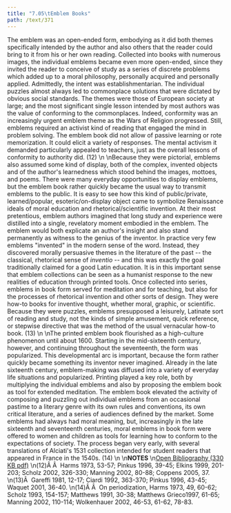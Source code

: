 ```yaml
---
title: "7.05\tEmblem Books"
path: /text/371
---
```

The emblem was an open-ended form, embodying as it did both themes specifically intended by the author and also others that the reader could bring to it from his or her own reading. Collected into books with numerous images, the individual emblems became even more open-ended, since they invited the reader to conceive of study as a series of discrete problems which added up to a moral philosophy, personally acquired and personally applied. Admittedly, the intent was establishmentarian. The individual puzzles almost always led to commonplace solutions that were dictated by obvious social standards. The themes were those of European society at large; and the most significant single lesson intended by most authors was the value of conforming to the commonplaces. Indeed, conformity was an increasingly urgent emblem theme as the Wars of Religion progressed. Still, emblems required an activist kind of reading that engaged the mind in problem solving. The emblem book did not allow of passive learning or rote memorization. It could elicit a variety of responses. The mental activism it demanded particularly appealed to teachers, just as the overall lessons of conformity to authority did. (12)\n\nBecause they were pictorial, emblems also assumed some kind of display, both of the complex, invented objects and of the author's learnedness which stood behind the images, mottoes, and poems. There were many everyday opportunities to display emblems, but the emblem book rather quickly became the usual way to transmit emblems to the public. It is easy to see how this kind of public/private, learned/popular, esoteric/on-display object came to symbolize Renaissance ideals of moral education and rhetorical/scientific invention. At their most pretentious, emblem authors imagined that long study and experience were distilled into a single, revelatory moment embodied in the emblem. The emblem would both explicate an author's insight and also stand permanently as witness to the genius of the inventor. In practice very few emblems "invented" in the modern sense of the word. Instead, they discovered morally persuasive themes in the literature of the past -- the classical, rhetorical sense of <em>inventio</em> -- and this was exactly the goal traditionally claimed for a good Latin education. It is in this important sense that emblem collections can be seen as a humanist response to the new realities of education through printed tools. Once collected into series, emblems in book form served for meditation and for teaching, but also for the processes of rhetorical invention and other sorts of design. They were how-to books for inventive thought, whether moral, graphic, or scientific. Because they were puzzles, emblems presupposed a leisurely, Latinate sort of reading and study, not the kinds of simple amusement, quick reference, or stepwise directive that was the method of the usual vernacular how-to book. (13)\n\nThe printed emblem book flourished as a high-culture phenomenon until about 1600. Starting in the mid-sixteenth century, however, and continuing throughout the seventeenth, the form was popularized. This developmental arc is important, because the form rather quickly became something its inventor never imagined. Already in the late sixteenth century, emblem-making was diffused into a variety of everyday life situations and popularized. Printing played a key role, both by multiplying the individual emblems and also by proposing the emblem book as tool for extended meditation. The emblem book elevated the activity of composing and puzzling out individual emblems from an occasional pastime to a literary genre with its own rules and conventions, its own critical literature, and a series of audiences defined by the market. Some emblems had always had moral meaning, but, increasingly in the late sixteenth and seventeenth centuries, moral emblems in book form were offered to women and children as tools for learning how to conform to the expectations of society. The process began very early, with several translations of Alciati's 1531 collection intended for student readers that appeared in France in the 1540s. (14)\n\n<strong>NOTES</strong>\n<a href="http://www.humanismforsale.org/bibliography.pdf" target="new">Open Bibliography (330 KB pdf)</a>\n(12)Â Â  Harms 1973, 53-57; Pinkus 1996, 39-45; Elkins 1999, 201-203; Scholz 2002, 326-330; Manning 2002, 80-88; Coppens 2005, 37.\n(13)Â  Gareffi 1981, 12-17; Ciardi 1992, 363-370; Pinkus 1996, 43-45; Waquet 2001, 36-40.\n(14)Â Â  On periodization, Harms 1973, 49, 60-62; Scholz 1993, 154-157; Matthews 1991, 30-38; Matthews Grieco1997, 61-65; Manning 2002, 110-114; Wolkenhauer 2002, 46-53, 61-62, 78-83.
